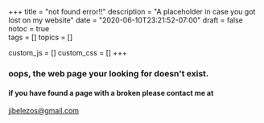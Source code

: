 +++
title = "not found error!!"
description = "A placeholder in case you got lost on my website"
date = "2020-06-10T23:21:52-07:00"
draft = false 
notoc = true  
tags = []
topics = []

custom_js = []
custom_css = []
+++

### oops, the web page your looking for doesn't exist. 
#### if you have found a page with a broken please contact me at 
[jjbelezos@gmail.com](mailto;jjbelezos@gmail)

